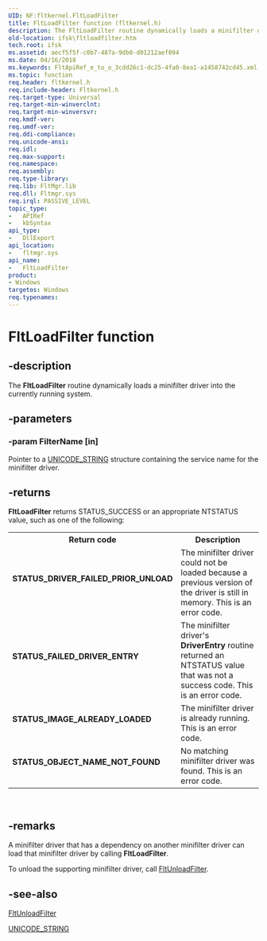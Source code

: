 ```yaml
---
UID: NF:fltkernel.FltLoadFilter
title: FltLoadFilter function (fltkernel.h)
description: The FltLoadFilter routine dynamically loads a minifilter driver into the currently running system.
old-location: ifsk\fltloadfilter.htm
tech.root: ifsk
ms.assetid: aecf5f5f-c0b7-487a-9db0-d01212aef094
ms.date: 04/16/2018
ms.keywords: FltApiRef_e_to_o_3cdd26c1-dc25-4fa0-8ea1-a1458742cd45.xml, FltLoadFilter, FltLoadFilter routine [Installable File System Drivers], fltkernel/FltLoadFilter, ifsk.fltloadfilter
ms.topic: function
req.header: fltkernel.h
req.include-header: Fltkernel.h
req.target-type: Universal
req.target-min-winverclnt: 
req.target-min-winversvr: 
req.kmdf-ver: 
req.umdf-ver: 
req.ddi-compliance: 
req.unicode-ansi: 
req.idl: 
req.max-support: 
req.namespace: 
req.assembly: 
req.type-library: 
req.lib: FltMgr.lib
req.dll: Fltmgr.sys
req.irql: PASSIVE_LEVEL
topic_type:
-	APIRef
-	kbSyntax
api_type:
-	DllExport
api_location:
-	fltmgr.sys
api_name:
-	FltLoadFilter
product:
- Windows
targetos: Windows
req.typenames: 
---
```


# FltLoadFilter function


## -description


The <b>FltLoadFilter</b> routine dynamically loads a minifilter driver into the currently running system. 


## -parameters




### -param FilterName [in]

Pointer to a <a href="https://msdn.microsoft.com/library/windows/hardware/ff564879">UNICODE_STRING</a> structure containing the service name for the minifilter driver. 


## -returns



<b>FltLoadFilter</b> returns STATUS_SUCCESS or an appropriate NTSTATUS value, such as one of the following: 

<table>
<tr>
<th>Return code</th>
<th>Description</th>
</tr>
<tr>
<td width="40%">
<dl>
<dt><b>STATUS_DRIVER_FAILED_PRIOR_UNLOAD</b></dt>
</dl>
</td>
<td width="60%">
The minifilter driver could not be loaded because a previous version of the driver is still in memory. This is an error code. 

</td>
</tr>
<tr>
<td width="40%">
<dl>
<dt><b>STATUS_FAILED_DRIVER_ENTRY</b></dt>
</dl>
</td>
<td width="60%">
The minifilter driver's <b>DriverEntry</b> routine returned an NTSTATUS value that was not a success code. This is an error code. 

</td>
</tr>
<tr>
<td width="40%">
<dl>
<dt><b>STATUS_IMAGE_ALREADY_LOADED</b></dt>
</dl>
</td>
<td width="60%">
The minifilter driver is already running. This is an error code. 

</td>
</tr>
<tr>
<td width="40%">
<dl>
<dt><b>STATUS_OBJECT_NAME_NOT_FOUND</b></dt>
</dl>
</td>
<td width="60%">
No matching minifilter driver was found. This is an error code. 

</td>
</tr>
</table>
 




## -remarks



A minifilter driver that has a dependency on another minifilter driver can load that minifilter driver by calling <b>FltLoadFilter</b>. 

To unload the supporting minifilter driver, call <a href="https://msdn.microsoft.com/library/windows/hardware/ff544602">FltUnloadFilter</a>. 




## -see-also




<a href="https://msdn.microsoft.com/library/windows/hardware/ff544602">FltUnloadFilter</a>



<a href="https://msdn.microsoft.com/library/windows/hardware/ff564879">UNICODE_STRING</a>
 

 

